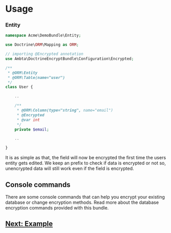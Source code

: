 # Usage

### Entity

```php
namespace Acme\DemoBundle\Entity;

use Doctrine\ORM\Mapping as ORM;

// importing @Encrypted annotation
use Ambta\DoctrineEncryptBundle\Configuration\Encrypted;

/**
 * @ORM\Entity
 * @ORM\Table(name="user")
 */
class User {

    ..

    /**
     * @ORM\Column(type="string", name="email")
     * @Encrypted
     * @var int
     */
    private $email;

    ..

}
```

It is as simple as that, the field will now be encrypted the first time the users entity gets edited.
We keep an <ENC> prefix to check if data is encrypted or not so, unencrypted data will still work even if the field is encrypted.

## Console commands

There are some console commands that can help you encrypt your existing database or change encryption methods.
Read more about the database encryption commands provided with this bundle.

## [Next: Example](docs/example.md)
